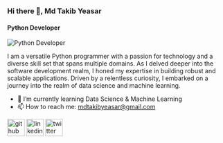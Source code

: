 ### Hi there 👋, Md Takib Yeasar
#### Python Developer
![Python Developer](https://media.licdn.com/dms/image/D5616AQETm59IkbQ2Kg/profile-displaybackgroundimage-shrink_350_1400/0/1702300354779?e=1707955200&v=beta&t=z0PHlFdQsUnRmg0ZVomTnZ4zeLl_33f0NL756MlSX_w)

I am a versatile Python programmer with a passion for technology and a diverse skill set that spans multiple domains. As I delved deeper into the software development realm, I honed my expertise in building robust and scalable applications. Driven by a relentless curiosity, I embarked on a journey into the realm of data science and machine learning. 

- 🌱 I’m currently learning Data Science & Machine Learning 
- 📫 How to reach me: mdtakibyeasar@gmail.com 


[<img src='https://cdn.jsdelivr.net/npm/simple-icons@3.0.1/icons/github.svg' alt='github' height='40'>](https://github.com/TakibYeasar)  [<img src='https://cdn.jsdelivr.net/npm/simple-icons@3.0.1/icons/linkedin.svg' alt='linkedin' height='40'>](https://www.linkedin.com/in/md-takib-yeasar/)  [<img src='https://cdn.jsdelivr.net/npm/simple-icons@3.0.1/icons/twitter.svg' alt='twitter' height='40'>](https://twitter.com/@TakibYeasar)  

